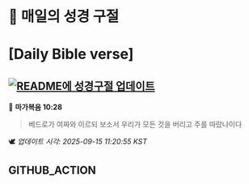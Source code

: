 # 🙏 매일의 성경 구절
# [Daily Bible verse]
## [![README에 성경구절 업데이트](https://github.com/DONGSUKA/first_test/actions/workflows/update-readme-bible.yml/badge.svg)](https://github.com/DONGSUKA/first_test/actions/workflows/update-readme-bible.yml)
<!-- START_BIBLE_VERSE -->
📖 **마가복음 10:28**
> 베드로가 여짜와 이르되 보소서 우리가 모든 것을 버리고 주를 따랐나이다

🕊️ _업데이트 시각: 2025-09-15 11:20:55 KST_
  <!-- END_BIBLE_VERSE -->
## GITHUB_ACTION
